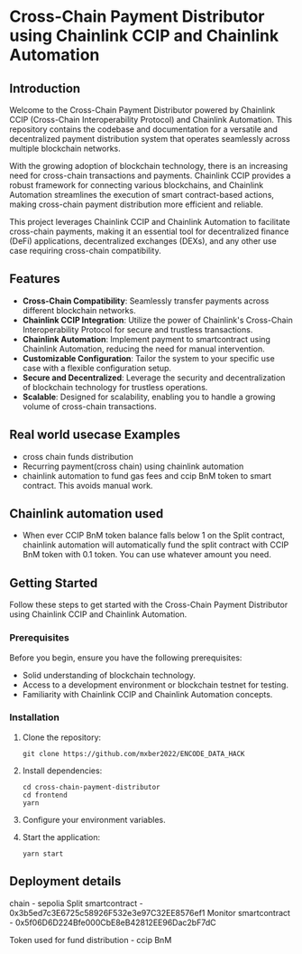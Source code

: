 # Cross-Chain Payment Distributor using Chainlink CCIP and Chainlink Automation


## Introduction

Welcome to the Cross-Chain Payment Distributor powered by Chainlink CCIP (Cross-Chain Interoperability Protocol) and Chainlink Automation. This repository contains the codebase and documentation for a versatile and decentralized payment distribution system that operates seamlessly across multiple blockchain networks.

With the growing adoption of blockchain technology, there is an increasing need for cross-chain transactions and payments. Chainlink CCIP provides a robust framework for connecting various blockchains, and Chainlink Automation streamlines the execution of smart contract-based actions, making cross-chain payment distribution more efficient and reliable.

This project leverages Chainlink CCIP and Chainlink Automation to facilitate cross-chain payments, making it an essential tool for decentralized finance (DeFi) applications, decentralized exchanges (DEXs), and any other use case requiring cross-chain compatibility.

## Features

- **Cross-Chain Compatibility**: Seamlessly transfer payments across different blockchain networks.
- **Chainlink CCIP Integration**: Utilize the power of Chainlink's Cross-Chain Interoperability Protocol for secure and trustless transactions.
- **Chainlink Automation**: Implement payment to smartcontract using Chainlink Automation, reducing the need for manual intervention.
- **Customizable Configuration**: Tailor the system to your specific use case with a flexible configuration setup.
- **Secure and Decentralized**: Leverage the security and decentralization of blockchain technology for trustless operations.
- **Scalable**: Designed for scalability, enabling you to handle a growing volume of cross-chain transactions.

## Real world usecase Examples

- cross chain funds distribution
- Recurring payment(cross chain) using chainlink automation
- chainlink automation to fund gas fees and ccip BnM token to smart contract. This avoids manual work.

## Chainlink automation used
- When ever CCIP BnM token balance falls below 1 on the Split contract, chainlink automation will automatically fund the split contract with CCIP BnM token with 0.1 token. You can use whatever amount you need.


## Getting Started

Follow these steps to get started with the Cross-Chain Payment Distributor using Chainlink CCIP and Chainlink Automation.

### Prerequisites

Before you begin, ensure you have the following prerequisites:

- Solid understanding of blockchain technology.
- Access to a development environment or blockchain testnet for testing.
- Familiarity with Chainlink CCIP and Chainlink Automation concepts.

### Installation

1. Clone the repository:

   ```shell
   git clone https://github.com/mxber2022/ENCODE_DATA_HACK
   ```

2. Install dependencies:

   ```shell
   cd cross-chain-payment-distributor
   cd frontend
   yarn
   ```

3. Configure your environment variables.

4. Start the application:

   ```shell
   yarn start
   ```


## Deployment details

chain - sepolia
Split smartcontract - 0x3b5ed7c3E6725c58926F532e3e97C32EE8576ef1
Monitor smartcontract - 0x5f06D6D224Bfe000CbE8eB42812EE96Dac2bF7dC

Token used for fund distribution - ccip BnM